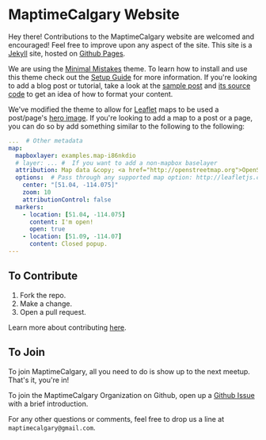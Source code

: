 # MaptimeCalgary Website

Hey there! Contributions to the MaptimeCalgary website are welcomed and encouraged! Feel free to improve upon any aspect of the site. This site is a [Jekyll](http://jekyllrb.com/) site, hosted on [Github Pages](https://pages.github.com/).

We are using the [Minimal Mistakes](http://mmistakes.github.io/minimal-mistakes) theme. To learn how to install and use this theme check out the [Setup Guide](http://mmistakes.github.io/minimal-mistakes/theme-setup/) for more information. If you're looking to add a blog post or tutorial, take a look at the [sample post](http://mmistakes.github.io/minimal-mistakes/sample-post/) and [its source code](https://raw.githubusercontent.com/mmistakes/minimal-mistakes/master/_posts/2011-03-10-sample-post.md) to get an idea of how to format your content.

We've modified the theme to allow for [Leaflet](http://leafletjs.com/) maps to be used a post/page's [hero image](http://en.wikipedia.org/wiki/Hero_image).  If you're looking to add a map to a post or a page, you can do so by add something similar to the following to the following:

``` yaml
...  # Other metadata
map:
  mapboxlayer: examples.map-i86nkdio
  # layer: ... #  If you want to add a non-mapbox baselayer
  attribution: Map data &copy; <a href="http://openstreetmap.org">OpenStreetMap</a> contributors, <a href="http://creativecommons.org/licenses/by-sa/2.0/">CC-BY-SA</a>, Imagery © <a href="http://mapbox.com">Mapbox</a>
  options:  # Pass through any supported map option: http://leafletjs.com/reference.html#map-options
    center: "[51.04, -114.075]"
    zoom: 10
    attributionControl: false
  markers:
    - location: [51.04, -114.075]
      content: I'm open!
      open: true
    - location: [51.09, -114.07]
      content: Closed popup.
---

```
## To Contribute

1. Fork the repo.
1. Make a change.
1. Open a pull request.

Learn more about contributing [here](https://guides.github.com/activities/forking/).


## To Join

To join MaptimeCalgary, all you need to do is show up to the next meetup. That's it, you're in!

To join the MaptimeCalgary Organization on Github, open up a [Github Issue](https://github.com/MaptimeCalgary/maptimecalgary.github.io/issues/new) with a brief introduction.

For any other questions or comments, feel free to drop us a line at `maptimecalgary@gmail.com`.
